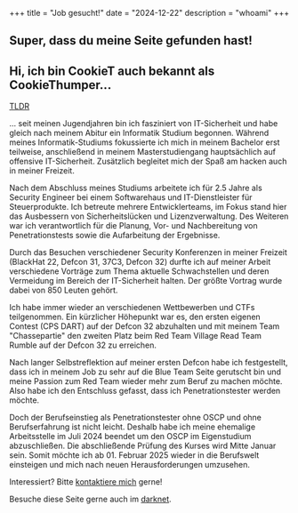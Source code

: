 +++
title = "Job gesucht!"
date = "2024-12-22"
description = "whoami"
+++
## Super, dass du meine Seite gefunden hast!
## Hi, ich bin CookieT auch bekannt als CookieThumper...

[TLDR](/de/TLDR)

... seit meinen Jugendjahren bin ich fasziniert von IT-Sicherheit und habe gleich nach meinem Abitur ein Informatik Studium begonnen. Während meines Informatik-Studiums fokussierte ich mich in meinem Bachelor erst teilweise, anschließend in meinem Masterstudiengang hauptsächlich auf offensive IT-Sicherheit. Zusätzlich begleitet mich der Spaß am hacken auch in meiner Freizeit.

Nach dem Abschluss meines Studiums arbeitete ich für 2.5 Jahre als Security Engineer bei einem Softwarehaus und IT-Dienstleister für Steuerprodukte.
Ich betreute mehrere Entwicklerteams, im Fokus stand hier das Ausbessern von
Sicherheitslücken und Lizenzverwaltung.
Des Weiteren war ich verantwortlich für die Planung, Vor- und Nachbereitung von
Penetrationstests sowie die Aufarbeitung der Ergebnisse.

Durch das Besuchen verschiedener Security Konferenzen in meiner Freizeit (BlackHat 22, Defcon 31, 37C3, Defcon 32) durfte ich auf meiner Arbeit verschiedene Vorträge zum Thema aktuelle Schwachstellen und deren Vermeidung im Bereich der IT-Sicherheit halten. Der größte Vortrag wurde dabei von 850 Leuten gehört.

Ich habe immer wieder an verschiedenen Wettbewerben und CTFs teilgenommen. Ein kürzlicher Höhepunkt war es, den ersten eigenen Contest (CPS DART) auf der Defcon 32 abzuhalten und mit meinem Team "Chassepartie" den zweiten Platz beim Red Team Village Read Team Rumble auf der Defcon 32 zu erreichen.

Nach langer Selbstreflektion auf meiner ersten Defcon habe ich festgestellt, dass ich in meinem Job zu sehr auf die Blue Team Seite gerutscht bin und meine Passion zum Red Team wieder mehr zum Beruf zu machen möchte. Also habe ich den Entschluss gefasst, dass ich Penetrationstester werden möchte.

Doch der Berufseinstieg als Penetrationstester ohne OSCP und ohne Berufserfahrung ist nicht leicht. Deshalb habe ich meine ehemalige Arbeitsstelle im Juli 2024 beendet um den OSCP im Eigenstudium abzuschließen. Die abschließende Prüfung des Kurses wird Mitte Januar sein. Somit möchte ich ab 01. Februar 2025 wieder in die Berufswelt einsteigen und mich nach neuen Herausforderungen umzusehen.

Interessiert? Bitte [kontaktiere mich](/de/contact) gerne!



Besuche diese Seite gerne auch im [darknet](http://cookietdohwq5inwylwdtqz3avwdqro56f5p7tbgbsmbxschezp57yqd.onion).